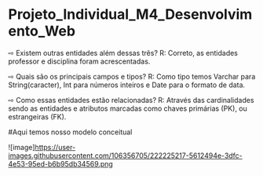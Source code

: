 # Projeto_Individual_M4_Desenvolvimento_Web

⇨ Existem outras entidades além dessas três? 
 R: Correto, as entidades professor e disciplina foram acrescentadas. 

⇨ Quais são os principais campos e tipos?
 R: Como tipo temos Varchar para String(caracter), Int para números inteiros e Date para o formato de data.

⇨ Como essas entidades estão relacionadas?
 R: Através das cardinalidades sendo as entidades e atributos marcadas como chaves primárias (PK), ou estrangeiras (FK).

#Aqui temos nosso modelo conceitual

![image]https://user-images.githubusercontent.com/106356705/222225217-5612494e-3dfc-4e53-95ed-b6b95db34569.png




